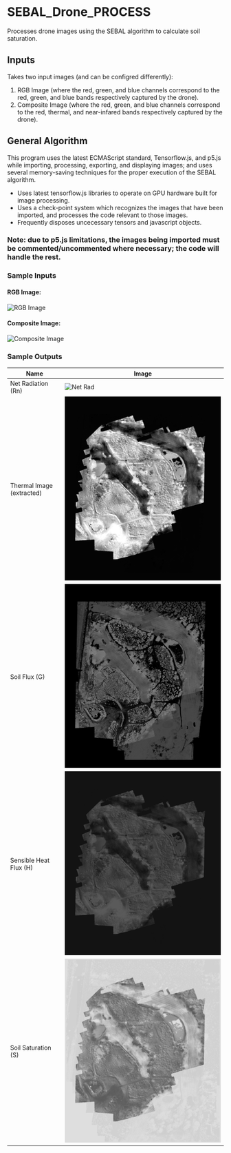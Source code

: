 # SEBAL_Drone_PROCESS
Processes drone images using the SEBAL algorithm to calculate soil saturation.

## Inputs
Takes two input images (and can be configred differently):
1. RGB Image (where the red, green, and blue channels correspond to the red, green, and blue bands respectively captured by the drone).
1. Composite Image (where the red, green, and blue channels correspond to the red, thermal, and near-infared bands respectively captured by the drone).

## General Algorithm
This program uses the latest ECMAScript standard, Tensorflow.js, and p5.js while importing, processing, exporting, and displaying images; and uses several memory-saving techniques for the proper execution of the SEBAL algorithm. 
* Uses latest tensorflow.js libraries to operate on GPU hardware built for image processing.
* Uses a check-point system which recognizes the images that have been imported, and processes the code relevant to those images.
* Frequently disposes uncecessary tensors and javascript objects.
### Note: due to p5.js limitations, the images being imported must be commented/uncommented where necessary; the code will handle the rest.

### Sample Inputs
#### RGB Image:
![RGB Image](RGBoutput2.jpg)
#### Composite Image:
![Composite Image](composite2.jpg)

### Sample Outputs
Name | Image
---- | -----
Net Radiation (Rn) | ![Net Rad](RnImage.jpg)
Thermal Image (extracted) | ![Thermal](thermalImg.jpg)
Soil Flux (G) | ![Soil Flux](SoilFlux.jpg)
Sensible Heat Flux (H) | ![Heat Flux](sensHeatFlux.jpg)
Soil Saturation (S) | ![Soil Sat](soilSat.jpg)
